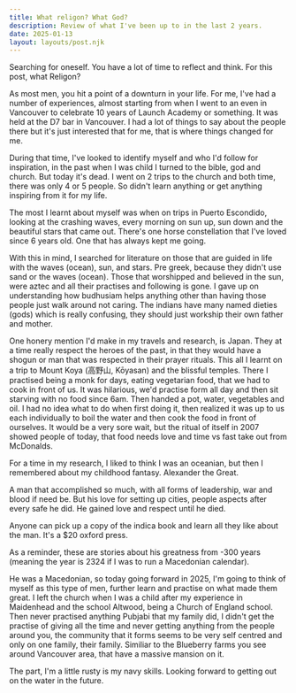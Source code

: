 ```yaml
---
title: What religon? What God?
description: Review of what I've been up to in the last 2 years.
date: 2025-01-13
layout: layouts/post.njk
---
```


Searching for oneself. You have a lot of time to reflect and think. For this post, what Religon?

As most men, you hit a point of a downturn in your life. For me, I've had a number of experiences, almost starting from when I went to an even in Vancouver to celebrate 10 years of Launch Academy or something. It was held at the D7 bar in Vancouver. I had a lot of things to say about the people there but it's just interested that for me, that is where things changed for me.

During that time, I've looked to identify myself and who I'd follow for inspiration, in the past when I was child I turned to the bible, god and church. But today it's dead. I went on 2 trips to the church and both time, there was only 4 or 5 people. So didn't learn anything or get anything inspiring from it for my life.

The most I learnt about myself was when on trips in Puerto Escondido, looking at the crashing waves, every morning on sun up, sun down and the beautiful stars that came out. There's one horse constellation that I've loved since 6 years old. One that has always kept me going.

With this in mind, I searched for literature on those that are guided in life with the waves (ocean), sun, and stars. Pre greek, because they didn't use sand or the waves (ocean). Those that worshipped and believed in the sun, were aztec and all their practises and following is gone. I gave up on understanding how budhusiam helps anything other than having those people just walk around not caring. The indians have many named dieties (gods) which is really confusing, they should just workship their own father and mother.

One honery mention I'd make in my travels and research, is Japan. They at a time really respect the heroes of the past, in that they would have a shogun or man that was respected in their prayer rituals. This all I learnt on a trip to Mount Koya (高野山, Kōyasan) and the blissful temples. There I practised being a monk for days, eating vegetarian food, that we had to cook in front of us. It was hilarious, we'd practise form all day and then sit starving with no food since 6am. Then handed a pot, water, vegetables and oil. I had no idea what to do when first doing it, then realized it was up to us each individually to boil the water and then cook the food in front of ourselves. It would be a very sore wait, but the ritual of itself in 2007 showed people of today, that food needs love and time vs fast take out from McDonalds.

For a time in my research, I liked to think I was an oceanian, but then I remembered about my childhood fantasy. Alexander the Great.

A man that accomplished so much, with all forms of leadership, war and blood if need be. But his love for setting up cities, people aspects after every safe he did. He gained love and respect until he died.

Anyone can pick up a copy of the indica book and learn all they like about the man. It's a $20 oxford press.

As a reminder, these are stories about his greatness from -300 years (meaning the year is 2324 if I was to run a Macedonian calendar).

He was a Macedonian, so today going forward in 2025, I'm going to think of myself as this type of men, further learn and practise on what made them great. I left the church when I was a child after my experience in Maidenhead and the school Altwood, being a Church of England school. Then never practised anything Pubjabi that my family did, I didn't get the practise of giving all the time and never getting anything from the people around you, the community that it forms seems to be very self centred and only on one family, their family. Similiar to the Blueberry farms you see around Vancouver area, that have a massive mansion on it.

The part, I'm a little rusty is my navy skills. Looking forward to getting out on the water in the future.
